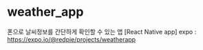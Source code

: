 # weather_app
폰으로 날씨정보를 간단하게 확인할 수 있는 앱
[React Native app]
expo : https://expo.io/@redpie/projects/weatherapp

